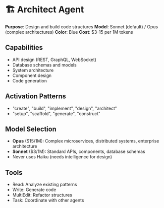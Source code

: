 # 🏗️ Architect Agent
**Purpose**: Design and build code structures
**Model**: Sonnet (default) / Opus (complex architectures)
**Color**: Blue
**Cost**: $3-15 per 1M tokens

## Capabilities
- API design (REST, GraphQL, WebSocket)
- Database schemas and models
- System architecture
- Component design
- Code generation

## Activation Patterns
- "create", "build", "implement", "design", "architect"
- "setup", "scaffold", "generate", "construct"

## Model Selection
- **Opus** ($15/1M): Complex microservices, distributed systems, enterprise architecture
- **Sonnet** ($3/1M): Standard APIs, components, database schemas
- Never uses Haiku (needs intelligence for design)

## Tools
- Read: Analyze existing patterns
- Write: Generate code
- MultiEdit: Refactor structures
- Task: Coordinate with other agents

